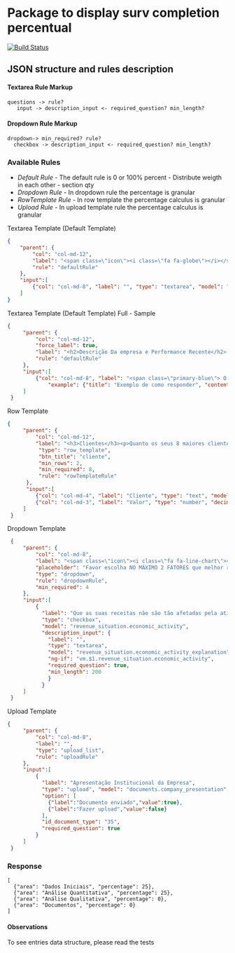 # Package to display surv completion percentual
[![Build Status](https://travis-ci.org/fdexfinancing/completion-percentage.svg?branch=master)](https://travis-ci.org/fdexfinancing/completion-percentage)

## JSON structure and rules description

#### Textarea Rule Markup
```
questions -> rule?
   input -> description_input <- required_question? min_length?
```

#### Dropdown Rule Markup

```
dropdown-> min_required? rule?
  checkbox -> description_input <- required_question? min_length?
```

### Available Rules

- *Default Rule* - The default rule is 0 or 100% percent - Distribute weigth in each other - section qty
- *Dropdown Rule* - In dropdown rule the percentage is granular
- *RowTemplate Rule* - In row template the percentage calculus is granular
- *Upload Rule* - In upload template rule the percentage calculus is granular

Textarea Template (Default Template)

  ```json
  {
      "parent": {
          "col": "col-md-12",
          "label": "<span class=\"icon\"><i class=\"fa fa-globe\"></i></span><span class=\"primary-blue\">Preencha este campo caso entenda que existem outros fatores, não mencionados anteriormente, que devem ser incluídos:</span>",
          "rule": "defaultRule"
      },
      "input":[
          {"col": "col-md-8", "label": "", "type": "textarea", "model": "other_situation", "required_question": true, "min_length": 100}
      ]
  }
  ```

Textarea Template (Default Template) Full - Sample
  ```json
  {
       "parent": {
           "col": "col-md-12",
           "force_label": true,
           "label": "<h2>Descrição Da empresa e Performance Recente</h2> <p>Apresentar resumidamente a sua empresa incluindo informações como: </p>",
           "rule": "defaultRule"
       },
       "input":[
           {"col": "col-md-8", "label": "<span class=\"primary-blue\"> O histórico da empresa e um resumo de suas atividades e produtos/serviços.</span>", "type": "textarea", "model": "company_description",
               "example": {"title": "Exemplo de como responder", "content": "Fundada em 1990 na cidade de São Paulo/SP, a Empresa Exemplo atua desde sua origem na fabricação de móveis para escritório. Atualmente, a empresa conta com 2 fábricas com área construída de 20.000 m², bem como 5 lojas próprias nas regiões Sul e Sudeste, suas regiões de maior atuação."}},
       ]
   }
  ```

Row Template
  ```json
  {
       "parent": {
           "col": "col-md-12",
           "label": "<h3>Clientes</h3><p>Quanto os seus 8 maiores clientes representaram do total das receitas da empresa no último ano?</p>",
            "type": "row_template",
            "btn_title": "cliente",
            "min_rows": 2,
            "min_required": 8,
            "rule": "rowTemplateRule"
        },
        "input":[
           {"col": "col-md-4", "label": "Cliente", "type": "text", "model": "customer_abc_$index.customer", "required_question": true},
           {"col": "col-md-3", "label": "Valor", "type": "number", "decimal": 2, "right_info": "%", "model": "customer_abc_$index.value", "required_question": true}
       ]
   }
 ```

Dropdown Template
```json
 {
     "parent": {
         "col": "col-md-8",
         "label": "<span class=\"icon\"><i class=\"fa fa-line-chart\"></i></span><span class=\"primary-blue\">Receitas, Crescimento e Oportunidades</span>",
         "placeholder": "Favor escolha NO MÁXIMO 2 FATORES que melhor represente sua empresa.",
         "type": "dropdown",
         "rule": "dropdownRule",
         "min_required": 4
     },
     "input":[
         {
           "label": "Que as suas receitas não são tão afetadas pela atividade econômica.",
           "type": "checkbox",
           "model": "revenue_situation.economic_activity",
           "description_input": {
             "label": "",
             "type": "textarea",
             "model": "revenue_situation.economic_activity_explanation",
             "ng-if": "vm.$1.revenue_situation.economic_activity",
             "required_question": true,
             "min_length": 200
             }
           }
     ]
 }
 ```
Upload Template
 ```json
 {
      "parent": {
          "col": "col-md-8",
          "label": "",
          "type": "upload_list",
          "rule": "uploadRule"
      },
      "input":[
          {
            "label": "Apresentação Institucional da Empresa",
            "type": "upload", "model": "documents.company_presentation",
            "option": [
              {"label":"Documento enviado","value":true},
              {"label":"Fazer upload","value":false}
            ],
            "id_document_type": "35",
            "required_question": true
          }
      ]
  }
  ```

### Response
```
[
  {"area": "Dados Iniciais", "percentage": 25},
  {"area": "Análise Quantitativa", "percentage": 25},
  {"area": "Análise Qualitativa", "percentage": 0},
  {"area": "Documentos", "percentage": 0}
]
```

#### Observations

To see entries data structure, please read the tests
